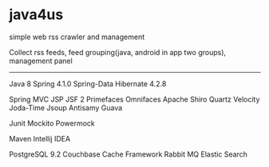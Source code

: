 # java4us
simple web rss crawler and management

Collect rss feeds, feed grouping(java, android in app two groups), management panel

---
Java 8
Spring 4.1.0
Spring-Data
Hibernate 4.2.8

Spring MVC
JSP
JSF 2
Primefaces
Omnifaces
Apache Shiro
Quartz
Velocity
Joda-Time
Jsoup
Antisamy
Guava

Junit
Mockito
Powermock

Maven
Intellij IDEA

PostgreSQL 9.2
Couchbase Cache Framework
Rabbit MQ
Elastic Search
